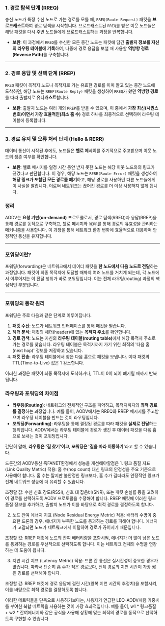 <h3 id="1-경로-탐색-단계-rreq"><strong>1. 경로 탐색 단계 (RREQ)</strong></h3>
<p>송신 노드가 특정 수신 노드로 가는 경로를 모를 때, <code>RREQ(Route Request)</code> 패킷을 <strong>브로드캐스트</strong>하여 경로 탐색을 시작합니다. 브로드캐스트된 <code>RREQ</code>를 받은 이웃 노드들은 해당 패킷을 다시 주변 노드들에게 브로드캐스트하는 과정을 반복합니다. </p>
<ul>
<li><strong>보완</strong>: 이 과정에서 <code>RREQ</code>를 수신한 모든 중간 노드는 패킷에 담긴 <strong>출발지 정보를 자신의 라우팅 테이블에 기록</strong>하여, 나중에 경로 응답을 보낼 때 사용할 <strong>역방향 경로(Reverse Path)</strong>를 구축합니다.</li>
</ul>
<hr />
<h3 id="2-경로-응답-및-선택-단계-rrep"><strong>2. 경로 응답 및 선택 단계 (RREP)</strong></h3>
<p><code>RREQ</code> 패킷이 목적지 노드나 목적지로 가는 유효한 경로를 이미 알고 있는 중간 노드에 도착하면, 해당 노드는 <code>RREP(Route Reply)</code> 패킷을 생성하여 <code>RREQ</code>가 왔던 <strong>역방향 경로</strong>를 따라 출발지로 <strong>유니캐스트</strong>합니다. </p>
<ul>
<li><strong>보완</strong>: 출발지 노드는 여러 개의 <code>RREP</code>를 받을 수 있으며, 이 중에서 <strong>가장 최신(시퀀스 번호)이면서 가장 효율적인(최소 홉 수)</strong> 경로 하나를 최종적으로 선택하여 라우팅 테이블에 등록합니다.</li>
</ul>
<hr />
<h3 id="3-경로-유지-및-오류-처리-단계-hello--rerr"><strong>3. 경로 유지 및 오류 처리 단계 (Hello &amp; RERR)</strong></h3>
<p>데이터 통신이 시작된 후에도, 노드들은 <strong>헬로 메시지</strong>를 주기적으로 주고받으며 이웃 노드의 생존 여부를 확인합니다.</p>
<ul>
<li><strong>보완</strong>: 헬로 메시지를 일정 시간 동안 받지 못한 노드는 해당 이웃 노드와의 링크가 끊겼다고 판단합니다. 이 경우, 해당 노드는 <code>RERR(Route Error)</code> 패킷을 생성하여 <strong>해당 링크가 포함된 모든 경로를 폐기</strong>하고, 해당 경로를 사용하던 다른 노드들에게 이 사실을 알립니다. 이로써 네트워크는 끊어진 경로를 더 이상 사용하지 않게 됩니다.</li>
</ul>
<h3 id="정리"><strong>정리</strong></h3>
<p>AODV는 <strong>요청 기반(on-demand)</strong> 프로토콜로서, 경로 탐색(RREQ)과 응답(RREP)을 통해 경로를 동적으로 구축하고, 헬로 메시지와 <code>RERR</code>를 통해 경로의 유효성을 관리하는 메커니즘을 사용합니다. 이 과정을 통해 네트워크 환경 변화에 효율적으로 대응하며 안정적인 통신을 유지합니다.</p>
<hr />
<h3 id="포워딩이란">포워딩이란?</h3>
<p>포워딩(forwarding)은 네트워크에서 데이터 패킷을 <strong>한 노드에서 다음 노드로 전달</strong>하는 과정입니다. 패킷이 최종 목적지에 도달할 때까지 여러 노드를 거치게 되는데, 각 노드에서 이루어지는 이 전달 행위가 바로 포워딩입니다. 이는 전체 라우팅(routing) 과정의 핵심적인 부분입니다.</p>
<hr />
<h3 id="포워딩의-동작-원리">포워딩의 동작 원리</h3>
<p>포워딩은 주로 다음과 같은 단계로 이루어집니다.</p>
<ol>
<li><strong>패킷 수신</strong>: 노드가 네트워크 인터페이스를 통해 패킷을 받습니다.</li>
<li><strong>헤더 분석</strong>: 패킷의 헤더(header)에 있는 <strong>목적지 주소</strong>를 확인합니다.</li>
<li><strong>경로 검색</strong>: 노드는 자신의 <strong>라우팅 테이블(routing table)</strong>에서 해당 목적지 주소로 가는 경로를 찾습니다. 라우팅 테이블은 목적지까지 가기 위한 최적의 '다음 홉(next hop)' 정보를 저장하고 있습니다. </li>
<li><strong>패킷 전송</strong>: 라우팅 테이블에서 찾은 다음 홉으로 패킷을 보냅니다. 이때 패킷의 TTL(Time-to-Live) 값은 1 감소합니다.</li>
</ol>
<p>이러한 과정은 패킷이 최종 목적지에 도착하거나, TTL이 0이 되어 폐기될 때까지 반복됩니다.</p>
<h3 id="라우팅과-포워딩의-차이점">라우팅과 포워딩의 차이점</h3>
<ul>
<li><strong>라우팅(Routing)</strong>: 네트워크의 전체적인 구조를 파악하고, 목적지까지의 <strong>최적 경로를 결정</strong>하는 과정입니다. 예를 들어, AODV에서는 RREQ와 RREP 메시지를 주고받으며 라우팅 테이블을 만드는 것이 라우팅입니다.</li>
<li><strong>포워딩(Forwarding)</strong>: 라우팅을 통해 결정된 경로를 따라 패킷을 <strong>실제로 전달</strong>하는 행위입니다. AODV에서는 라우팅 테이블에 경로가 생긴 후 데이터 패킷을 다음 홉으로 보내는 것이 포워딩입니다.</li>
</ul>
<p>간단히 말해, <strong>라우팅은 '길 찾기'이고, 포워딩은 '길을 따라 이동하기'</strong>라고 할 수 있습니다.</p>
<p>드론간의 AODV통신 즉FANET환경에서 성능을 개선해야할점은 1. 링크 품질 지표 (Link Quality Metric)
적용: 홉 수(hop count) 대신 링크의 안정성을 주요 기준으로 사용해야 합니다. 홉 수는 짧지만 불안정한 링크보다, 홉 수가 길더라도 안정적인 링크가 전체 네트워크 성능에 더 유리할 수 있습니다.</p>
<p>조정할 값: 수신 신호 강도(RSSI), 신호 대 잡음비(SNR), 또는 패킷 손실률 등을 고려하여 경로를 선택하도록 AODV 프로토콜을 수정해야 합니다. RREP 패킷에 이러한 링크 품질 정보를 추가하고, 출발지 노드가 이를 바탕으로 최적 경로를 결정하도록 합니다.</p>
<ol start="2">
<li>노드 잔여 에너지 지표 (Node Residual Energy Metric)
적용: 배터리 수명이 중요한 드론의 경우, 에너지가 부족한 노드를 통과하는 경로를 피해야 합니다. 에너지가 고갈되면 노드가 네트워크에서 이탈하여 경로가 끊어지기 때문입니다.</li>
</ol>
<p>조정할 값: RREP 패킷에 노드의 잔여 배터리량을 포함시켜, 에너지가 더 많이 남은 노드를 통과하는 경로를 우선적으로 선택하도록 합니다. 이는 네트워크 전체의 수명을 연장하는 데 도움이 됩니다.</p>
<ol start="3">
<li>지연 시간 지표 (Latency Metric)
적용: 드론 간 통신은 실시간성이 중요한 경우가 많습니다. 따라서 단순히 홉 수가 적은 경로보다, 전체 경로의 지연 시간이 가장 짧은 경로를 선택해야 합니다.</li>
</ol>
<p>조정할 값: RREP 패킷에 경로 응답에 걸린 시간(왕복 지연 시간의 추정치)을 포함시켜, 이를 바탕으로 최적 경로를 결정하도록 합니다.</p>
<p>이러한 메트릭들을 단독으로 사용하기보다는, 사용자가 언급한 LEQ-AODV처럼 가중치를 부여한 복합 메트릭을 사용하는 것이 가장 효과적입니다. 예를 들어, w1 * 링크품질 + w2 * 잔여에너지와 같은 공식을 사용해 상황에 맞는 최적의 경로를 동적으로 선택하도록 구현할 수 있습니다</p>